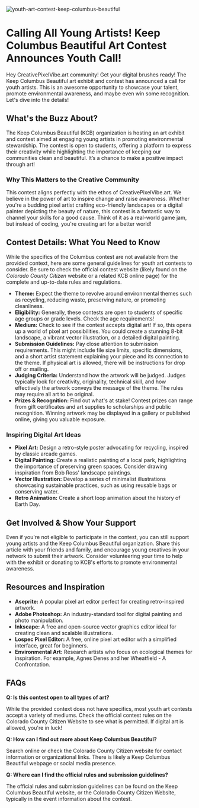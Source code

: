 ![youth-art-contest-keep-columbus-beautiful](https://images.pexels.com/photos/7692893/pexels-photo-7692893.jpeg?auto=compress&cs=tinysrgb&fit=crop&h=627&w=1200)

# Calling All Young Artists! Keep Columbus Beautiful Art Contest Announces Youth Call!

Hey CreativePixelVibe.art community! Get your digital brushes ready! The Keep Columbus Beautiful art exhibit and contest has announced a call for youth artists. This is an awesome opportunity to showcase your talent, promote environmental awareness, and maybe even win some recognition. Let's dive into the details!

## What's the Buzz About?

The Keep Columbus Beautiful (KCB) organization is hosting an art exhibit and contest aimed at engaging young artists in promoting environmental stewardship. The contest is open to students, offering a platform to express their creativity while highlighting the importance of keeping our communities clean and beautiful. It’s a chance to make a positive impact through art!

### Why This Matters to the Creative Community

This contest aligns perfectly with the ethos of CreativePixelVibe.art. We believe in the power of art to inspire change and raise awareness. Whether you're a budding pixel artist crafting eco-friendly landscapes or a digital painter depicting the beauty of nature, this contest is a fantastic way to channel your skills for a good cause. Think of it as a real-world game jam, but instead of coding, you're creating art for a better world!

## Contest Details: What You Need to Know

While the specifics of the Columbus contest are not available from the provided context, here are some general guidelines for youth art contests to consider. Be sure to check the official contest website (likely found on the *Colorado County Citizen* website or a related KCB online page) for the complete and up-to-date rules and regulations.

*   **Theme:** Expect the theme to revolve around environmental themes such as recycling, reducing waste, preserving nature, or promoting cleanliness.
*   **Eligibility:** Generally, these contests are open to students of specific age groups or grade levels. Check the age requirements!
*   **Medium:** Check to see if the contest accepts digital art! If so, this opens up a world of pixel art possibilities. You could create a stunning 8-bit landscape, a vibrant vector illustration, or a detailed digital painting.
*   **Submission Guidelines:** Pay close attention to submission requirements. This might include file size limits, specific dimensions, and a short artist statement explaining your piece and its connection to the theme. If physical art is allowed, there will be instructions for drop off or mailing.
*   **Judging Criteria:** Understand how the artwork will be judged. Judges typically look for creativity, originality, technical skill, and how effectively the artwork conveys the message of the theme. The rules may require all art to be original.
*   **Prizes & Recognition:** Find out what's at stake! Contest prizes can range from gift certificates and art supplies to scholarships and public recognition. Winning artwork may be displayed in a gallery or published online, giving you valuable exposure.

### Inspiring Digital Art Ideas

*   **Pixel Art:** Design a retro-style poster advocating for recycling, inspired by classic arcade games.
*   **Digital Painting:** Create a realistic painting of a local park, highlighting the importance of preserving green spaces. Consider drawing inspiration from Bob Ross' landscape paintings.
*   **Vector Illustration:** Develop a series of minimalist illustrations showcasing sustainable practices, such as using reusable bags or conserving water.
*   **Retro Animation:** Create a short loop animation about the history of Earth Day.

## Get Involved & Show Your Support

Even if you're not eligible to participate in the contest, you can still support young artists and the Keep Columbus Beautiful organization. Share this article with your friends and family, and encourage young creatives in your network to submit their artwork. Consider volunteering your time to help with the exhibit or donating to KCB's efforts to promote environmental awareness.

## Resources and Inspiration

*   **Aseprite:** A popular pixel art editor perfect for creating retro-inspired artwork.
*   **Adobe Photoshop:** An industry-standard tool for digital painting and photo manipulation.
*   **Inkscape:** A free and open-source vector graphics editor ideal for creating clean and scalable illustrations.
*   **Lospec Pixel Editor:** A free, online pixel art editor with a simplified interface, great for beginners.
*   **Environmental Art:** Research artists who focus on ecological themes for inspiration. For example, Agnes Denes and her Wheatfield - A Confrontation.

## FAQs

**Q: Is this contest open to all types of art?**

While the provided context does not have specifics, most youth art contests accept a variety of mediums. Check the official contest rules on the Colorado County Citizen Website to see what is permitted. If digital art is allowed, you're in luck!

**Q: How can I find out more about Keep Columbus Beautiful?**

Search online or check the Colorado County Citizen website for contact information or organizational links. There is likely a Keep Columbus Beautiful webpage or social media presence.

**Q: Where can I find the official rules and submission guidelines?**

The official rules and submission guidelines can be found on the Keep Columbus Beautiful website, or the Colorado County Citizen Website, typically in the event information about the contest.
